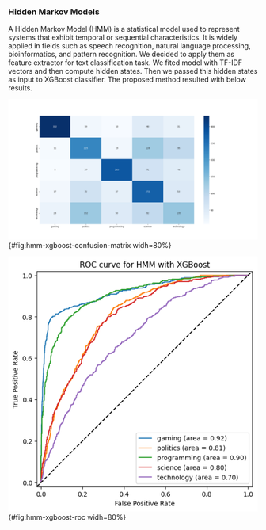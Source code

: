 ### Hidden Markov Models

A Hidden Markov Model (HMM) is a statistical model used to represent systems that exhibit temporal or sequential characteristics. It is widely applied in fields such as speech recognition, natural language processing, bioinformatics, and pattern recognition.
We decided to apply them as feature extractor for text classification task. We fited model with TF-IDF vectors and then compute hidden states. Then we passed this hidden states as input to XGBoost classifier. The proposed method resulted with below results.

![](images/hmm_xgb_confusion_matrix.png){#fig:hmm-xgboost-confusion-matrix widh=80%}

![](images/roc_hmm_xgboost.png){#fig:hmm-xgboost-roc widh=80%}